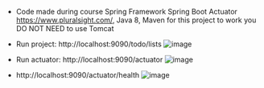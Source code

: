 - Code made during course Spring Framework Spring Boot Actuator https://www.pluralsight.com/, Java 8, Maven for this project to work you DO NOT NEED to use Tomcat
- Run project: http://localhost:9090/todo/lists
![image](https://github.com/walyson-scarazzati/todo-app/assets/53382989/9d762c80-e880-4fe7-9a5f-470042de3cf2)

- Run  actuator: http://localhost:9090/actuator
![image](https://github.com/walyson-scarazzati/todo-app/assets/53382989/68af27b7-2f2c-4640-97c4-99f627a190c9)

- http://localhost:9090/actuator/health
![image](https://github.com/walyson-scarazzati/todo-app/assets/53382989/49cd7ff3-ae0f-4304-9125-f8854e7a3d76)

